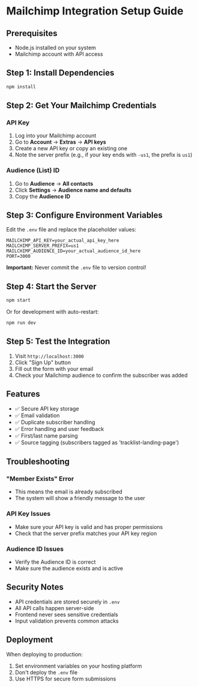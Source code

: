 # Mailchimp Integration Setup Guide

## Prerequisites
- Node.js installed on your system
- Mailchimp account with API access

## Step 1: Install Dependencies
```bash
npm install
```

## Step 2: Get Your Mailchimp Credentials

### API Key
1. Log into your Mailchimp account
2. Go to **Account** → **Extras** → **API keys**
3. Create a new API key or copy an existing one
4. Note the server prefix (e.g., if your key ends with `-us1`, the prefix is `us1`)

### Audience (List) ID
1. Go to **Audience** → **All contacts**
2. Click **Settings** → **Audience name and defaults**
3. Copy the **Audience ID**

## Step 3: Configure Environment Variables
Edit the `.env` file and replace the placeholder values:

```env
MAILCHIMP_API_KEY=your_actual_api_key_here
MAILCHIMP_SERVER_PREFIX=us1
MAILCHIMP_AUDIENCE_ID=your_actual_audience_id_here
PORT=3000
```

**Important:** Never commit the `.env` file to version control!

## Step 4: Start the Server
```bash
npm start
```

Or for development with auto-restart:
```bash
npm run dev
```

## Step 5: Test the Integration
1. Visit `http://localhost:3000`
2. Click "Sign Up" button
3. Fill out the form with your email
4. Check your Mailchimp audience to confirm the subscriber was added

## Features
- ✅ Secure API key storage
- ✅ Email validation
- ✅ Duplicate subscriber handling
- ✅ Error handling and user feedback
- ✅ First/last name parsing
- ✅ Source tagging (subscribers tagged as 'tracklist-landing-page')

## Troubleshooting

### "Member Exists" Error
- This means the email is already subscribed
- The system will show a friendly message to the user

### API Key Issues
- Make sure your API key is valid and has proper permissions
- Check that the server prefix matches your API key region

### Audience ID Issues
- Verify the Audience ID is correct
- Make sure the audience exists and is active

## Security Notes
- API credentials are stored securely in `.env`
- All API calls happen server-side
- Frontend never sees sensitive credentials
- Input validation prevents common attacks

## Deployment
When deploying to production:
1. Set environment variables on your hosting platform
2. Don't deploy the `.env` file
3. Use HTTPS for secure form submissions